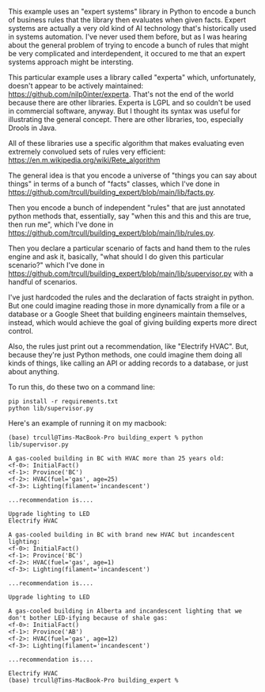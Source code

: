 
This example uses an "expert systems" library in Python to encode a bunch of business rules that the library then evaluates when given facts.  Expert systems are actually a very old kind of AI technology that's historically used in systems automation.  I've never used them before, but as I was hearing about the general problem of trying to encode a bunch of rules that might be very complicated and interdependent, it occured to me that an expert systems approach might be intersting.

This particular example uses a library called "experta" which, unfortunately, doesn't appear to be actively maintained: https://github.com/nilp0inter/experta.  That's not the end of the world because there are other libraries.  Experta is LGPL and so couldn't be used in commercial software, anyway.  But I thought its syntax was useful for illustrating the general concept. There are other libraries, too, especially Drools in Java.

All of these libraries use a specific algorithm that makes evaluating even extremely convolued sets of rules very efficient: https://en.m.wikipedia.org/wiki/Rete_algorithm

The general idea is that you encode a universe of "things you can say about things" in terms of a bunch of "facts" classes, which I've done in https://github.com/trcull/building_expert/blob/main/lib/facts.py.

Then you encode a bunch of independent "rules" that are just annotated python methods that, essentially, say "when this and this and this are true, then run me", which I've done in https://github.com/trcull/building_expert/blob/main/lib/rules.py.

Then you declare a particular scenario of facts and hand them to the rules engine and ask it, basically, "what should I do given this particular scenario?" which I've done in https://github.com/trcull/building_expert/blob/main/lib/supervisor.py with a handful of scenarios.

I've just hardcoded the rules and the declaration of facts straight in python.  But one could imagine reading those in more dynamically from a file or a database or a Google Sheet that building engineers maintain themselves, instead, which would achieve the goal of giving building experts more direct control.  

Also, the rules just print out a recommendation, like "Electrify HVAC".  But, because they're just Python methods, one could imagine them doing all kinds of things, like calling an API or adding records to a database, or just about anything.


To run this, do these two on a command line:
 ```
 pip install -r requirements.txt
 python lib/supervisor.py
 ```

 Here's an example of running it on my macbook:

 ```
 (base) trcull@Tims-MacBook-Pro building_expert % python lib/supervisor.py                                       

A gas-cooled building in BC with HVAC more than 25 years old:
<f-0>: InitialFact()
<f-1>: Province('BC')
<f-2>: HVAC(fuel='gas', age=25)
<f-3>: Lighting(filament='incandescent')

...recommendation is....

Upgrade lighting to LED
Electrify HVAC

A gas-cooled building in BC with brand new HVAC but incandescent lighting:
<f-0>: InitialFact()
<f-1>: Province('BC')
<f-2>: HVAC(fuel='gas', age=1)
<f-3>: Lighting(filament='incandescent')

...recommendation is....

Upgrade lighting to LED

A gas-cooled building in Alberta and incandescent lighting that we don't bother LED-ifying because of shale gas:
<f-0>: InitialFact()
<f-1>: Province('AB')
<f-2>: HVAC(fuel='gas', age=12)
<f-3>: Lighting(filament='incandescent')

...recommendation is....

Electrify HVAC
(base) trcull@Tims-MacBook-Pro building_expert %
```
